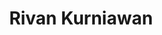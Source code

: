 ---
id: 00004
title: Rivan Kurniawan
description: Value Investor
img: https://i.ibb.co/S5XrLV2/Rivan-Kurniawan.jpg
content:
  - id: cEIBbXlbfl
    title: Apakah Value Investing Masih Relevan Di Saat Ini?
    minutes: 32
  - id: 8jp8NEP3Yws
    title: Tips Cara Memilih Core Stock (Saham Untuk Jangka Panjang, Pensiun, Dan Warisan)
    minutes: 16
  - id: hkMHR0tkPVg
    title: Pilih Saham Atau Crypto, Mana Yang Lebih Bagus?
    minutes: 13
  - id: 7DB7X5rpqKY
    title: Bandar Saham di Mata Value Investor
    minutes: 11
  - id: k7kB3lxh7AU
    title: Right Issue, untung atau buntung?
    minutes: 13
---